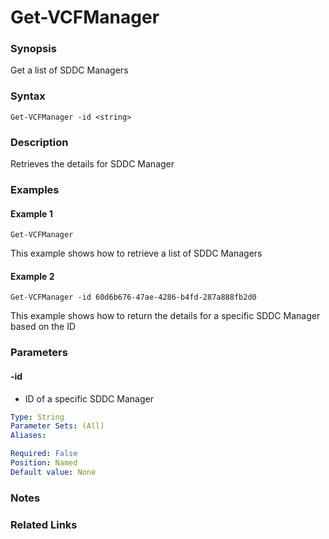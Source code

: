 # Get-VCFManager

### Synopsis
Get a list of SDDC Managers

### Syntax
```
Get-VCFManager -id <string>
```

### Description
Retrieves the details for SDDC Manager

### Examples
#### Example 1
```
Get-VCFManager
```
This example shows how to retrieve a list of SDDC Managers

#### Example 2
```
Get-VCFManager -id 60d6b676-47ae-4286-b4fd-287a888fb2d0
```
This example shows how to return the details for a specific SDDC Manager based on the ID

### Parameters

#### -id
- ID of a specific SDDC Manager

```yaml
Type: String
Parameter Sets: (All)
Aliases:

Required: False
Position: Named
Default value: None
```

### Notes

### Related Links
